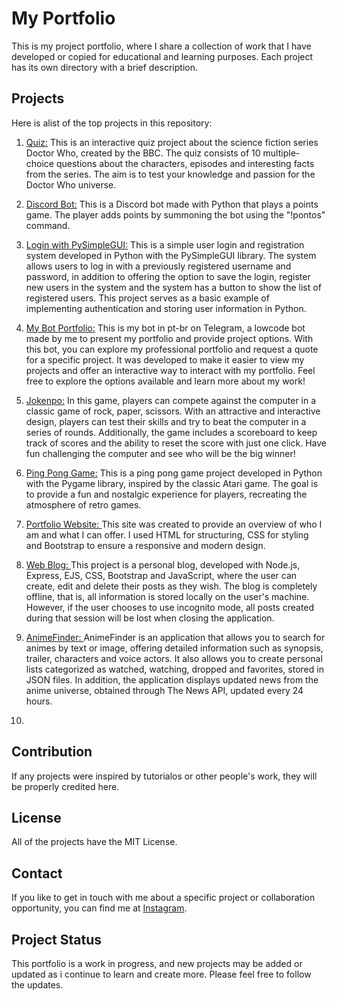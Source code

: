 # My Portfolio
 This is my project portfolio, where I share a collection of work that I have developed or copied for educational and learning purposes. Each project has its own directory with a brief description.

 ## Projects
 Here is alist of the top projects in this repository:

1. <a href="https://berghzg.github.io/My-Portfolio/Quiz/">Quiz:</a>
 This is an interactive quiz project about the science fiction series Doctor Who, created by the BBC. The quiz consists of 10 multiple-choice questions about the characters, episodes and interesting facts from the series. The aim is to test your knowledge and passion for the Doctor Who universe.

2. <a href="https://github.com/BerghzG/My-Portfolio/tree/main/Bot%20de%20Discord">Discord Bot:</a>
  This is a Discord bot made with Python that plays a points game. The player adds points by summoning the bot using the "!pontos" command.

3. <a href="https://github.com/BerghzG/My-Portfolio/tree/main/PySimpleGui%20Login">Login with PySimpleGUI:</a>
   This is a simple user login and registration system developed in Python with the PySimpleGUI library. The system allows users to log in with a previously registered username and password, in addition to offering the option to save the login, register new users in the system and the system has a button to show the list of registered users. This project serves as a basic example of implementing authentication and storing user information in Python. 

4. <a href="https://t.me/BerghzBot">My Bot Portfolio:</a>
   This is my bot in pt-br on Telegram, a lowcode bot made by me to present my portfolio and provide project options. With this bot, you can explore my professional portfolio and request a quote for a specific project. It was developed to make it easier to view my projects and offer an interactive way to interact with my portfolio. Feel free to explore the options available and learn more about my work!

5. <a href="https://berghzg.github.io/My-Portfolio/Jokenpo/">Jokenpo:<a>
   In this game, players can compete against the computer in a classic game of rock, paper, scissors. With an attractive and interactive design, players can test their skills and try to beat the computer in a series of rounds. Additionally, the game includes a scoreboard to keep track of scores and the ability to reset the score with just one click. Have fun challenging the computer and see who will be the big winner!

6. <a href="https://github.com/BerghzG/My-Portfolio/tree/main/PyGame%20Project">Ping Pong Game:</a>
   This is a ping pong game project developed in Python with the Pygame library, inspired by the classic Atari game. The goal is to provide a fun and nostalgic experience for players, recreating the atmosphere of retro games. 

7. <a href="https://berghzg.github.io/My-Portfolio/Bootstap%20Portifolio/">Portfolio Website: </a>This site was created to provide an overview of who I am and what I can offer. I used HTML for structuring, CSS for styling and Bootstrap to ensure a responsive and modern design.
 

8. <a href="https://blog-w1k7.onrender.com/">Web Blog: </a>This project is a personal blog, developed with Node.js, Express, EJS, CSS, Bootstrap and JavaScript, where the user can create, edit and delete their posts as they wish. The blog is completely offline, that is, all information is stored locally on the user's machine. However, if the user chooses to use incognito mode, all posts created during that session will be lost when closing the application. 


9. <a href="">AnimeFinder: </a>AnimeFinder is an application that allows you to search for animes by text or image, offering detailed information such as synopsis, trailer, characters and voice actors. It also allows you to create personal lists categorized as watched, watching, dropped and favorites, stored in JSON files. In addition, the application displays updated news from the anime universe, obtained through The News API, updated every 24 hours.

10.

 ## Contribution
 If any projects were inspired by tutorialos or other people's work, they will be properly credited here.

 ## License
 All of the projects have the MIT License.

 ## Contact
 If you like to get in touch with me about a specific project or collaboration opportunity, you can find me at <a href="https://www.instagram.com/berghz_g/">Instagram</a>.

 ## Project Status
 This portfolio is a work in progress, and new projects may be added or updated as i continue to learn and create more. Please feel free to follow the updates.
